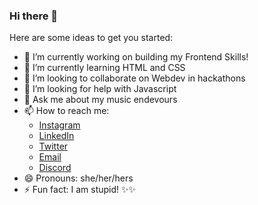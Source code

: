 ### Hi there 👋


<!-- **KeshviM2/KeshviM2** is a ✨ _special_ ✨ repository because its `README.md` (this file) appears on your GitHub profile.-->

Here are some ideas to get you started:

- 🔭 I’m currently working on building my Frontend Skills!
- 🌱 I’m currently learning HTML and CSS
- 👯 I’m looking to collaborate on Webdev in hackathons
- 🤔 I’m looking for help with Javascript
- 💬 Ask me about my music endevours
- 📫 How to reach me: 
    - [Instagram](https://www.instagram.com/keshvi_mishra)
    - [LinkedIn](https://www.linkedin.com/in/keshvi)
    - [Twitter](https://twitter.com/Keshvimishra)
    - [Email](mailto:keshmish07@gmail.com?subject=Hello,%20Found%20you%20on%20GitHub%20Let's%20catch%20up)
    - [Discord](https://discord.com/channels/@Ritvi#2646)
- 😄 Pronouns: she/her/hers
- ⚡ Fun fact: I am stupid! ✨✨


